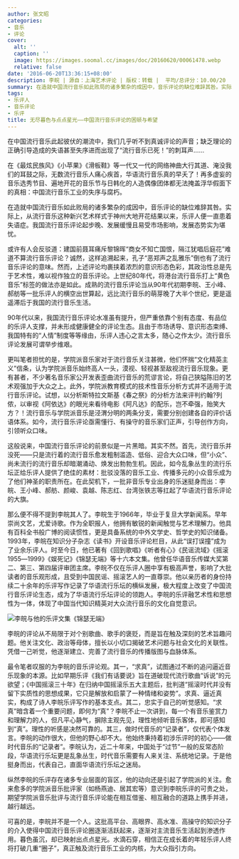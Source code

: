 ```yaml
---
author: 张文昭
categories:
- 音乐
- 评论
cover:
  alt: ''
  caption: ''
  image: https://images.soomal.cc/images/doc/20160620/00061478.webp
  relative: false
date: '2016-06-20T13:36:15+08:00'
description: 李皖 | 源自：上海艺术评论 | 版权：转载 |  平均/总评分：10.00/20
summary: 在造就中国流行音乐如此败局的诸多繁杂的成因中，音乐评论的缺位难辞其咎。实际上，从流行音乐这种新兴艺术样式于神州大地开花结果以来，乐评人便一直患着失语症。我国流行音乐评论起步晚、发展缓慢且易受市场影响，发展态势实为堪忧……
tags:
- 乐评人
- 音乐评论
- 乐评
title: 无尽暮色与点点星光――中国流行音乐评论的困顿与希望
---
```


在中国流行音乐此起彼伏的潮流中，我们几乎听不到真诚评论的声音；缺乏理论的正确引导造成的失语甚至失序进而出现了“流行音乐已死！”的刺耳声……

在《最炫民族风》《小苹果》《滑板鞋》等一代又一代的网络神曲大行其道、淹没我们的耳鼓之际，无数流行音乐人痛心疾首，华语流行音乐真的早夭了！再多虚妄的音乐选秀节目、遍地开花的音乐节与日韩化的人造偶像团体都无法掩盖浮华假面下的真相：中国流行音乐工业的失序与腐朽。

在造就中国流行音乐如此败局的诸多繁杂的成因中，音乐评论的缺位难辞其咎。实际上，从流行音乐这种新兴艺术样式于神州大地开花结果以来，乐评人便一直患着失语症。我国流行音乐评论起步晚、发展缓慢且易受市场影响，发展态势实为堪忧。

或许有人会反驳道：建国前聂耳痛斥黎锦晖“商女不知亡国恨，隔江犹唱后庭花”难道不算流行音乐评论？诚然，这样追溯起来，孔子“恶郑声之乱雅乐”倒也有了流行音乐评论的意味。然而，上述评论均裹挟着浓烈的意识形态色彩，其政治性总是先于艺术性，难以视作独立的音乐评论。上世纪80年代，将港台流行音乐打上“黄色音乐”标签的做法亦是如此。成熟的流行音乐评论当从90年代初期李皖、王小峰、郝舫等一批乐评人的横空出世算起，远比流行音乐的萌芽晚了大半个世纪，更是遥遥滞后于我国的流行音乐生活。

90年代以来，我国流行音乐评论水准虽有提升，但严重依靠个别有态度、有品位的乐评人支撑，并未形成健康健全的评论生态。且由于市场诱导、意识形态束缚、我国特有的“人情”制度等等缘由，乐评人违心之言太多，随心之作太少。流行音乐评论发展可谓举步维艰。

更叫笔者担忧的是，学院派音乐家对于流行音乐关注甚微，他们怀揣“文化精英主义”信条，认为学院派音乐始终高人一头，漠视、轻视甚至敌视流行音乐现象。更有甚者，不少著名音乐家公开发表歪曲流行音乐的荒谬言论，将自己狭隘陈旧的艺术观强加于大众之上。此外，学院派教育模式的技术性音乐分析方式并不适用于流行音乐评论。试想，以分析斯特拉文斯基《春之祭》的分析方法来评判约翰?列侬，以审视《阿依达》的眼光来看待电影《阿凡达》的配乐，岂不牵强，贻笑大方？！流行音乐与学院派音乐是泾渭分明的两条分支，需要分别创建各自的评价话语体系。如今，流行音乐评论亟需懂行、有操守的音乐家们正声，引导创作方向，引领听众口味。

这般说来，中国流行音乐评论的前景似是一片黑暗。其实不然。首先，流行音乐并没死――只是流行着的流行音乐愈发粗制滥造、低俗、迎合大众口味，但“小众”、尚未流行的流行音乐却暗潮涌动、焕发出勃勃生机。因此，如今乱象丛生的流行乐坛正给乐评人提供了绝佳的素材：批驳没落的音乐工业、传播多元的小众音乐成为了他们神圣的职责所在。在此契机下，一批非音乐专业出身的乐迷挺身而出：李皖、王小峰、郝舫、颜峻、袁越、陈志红、台湾张铁志等扛起了华语流行音乐评论的大旗。

那么便不得不提到李皖其人了。李皖生于1966年，毕业于复旦大学新闻系。早年崇尚文艺，尤爱诗歌。作为全职报人，他拥有敏锐的新闻触觉与艺术理解力。他具有百科全书般广博的阅读惯性，更是具备系统的中外文学史、哲学史的知识储备。1993年，李皖在知识分子杂志《读书》开设音乐评论栏目，从此“误打误撞”成为了业余乐评人。时至今日，他已著有《回到歌唱》《听者有心》《民谣流域》《摇滚1955―1999》《娱死记》《锦瑟无端》等十六本文集。他曾任华语音乐传媒大奖第二、第三、第四届评审团主席。李皖不仅在乐评人圈中享有极高声誉，影响了大批读者的音乐观形成，且受到中国民谣、摇滚艺人的一直尊崇。他以亲历者的身份持续二十余年的乐评写作记录了华语流行乐坛的横纵发展，极大程度上改变了中国流行音乐评论生态，成为了华语流行乐坛评论的领跑人。李皖的乐评融艺术性和思想性为一体，体现了中国当代知识精英对大众流行音乐的文化自觉意识。

![李皖与他的乐评文集《锦瑟无端》](https://images.soomal.cc/images/doc/20151115/00056331_01.webp)





李皖的评论从不局限于对个别歌曲、歌手的褒贬，而是旨在触及深刻的艺术旨趣问题。他关注文化、政治等母体，擅长以小切口揭破艺术问题与社会文化的关联性。凭借一己听觉，他逐渐建立、完善了流行音乐的传播版图与血脉体系。

最令笔者叹服的为李皖的音乐评论观。其一，“求真”，试图通过不断的追问逼近音乐现象的本源。比如早期乐评《我们有话要说》旨在道破现代流行歌曲“诉说”的元欲望；《中国摇滚三十年》在归纳中国摇滚乐五大主题后，批判道“摇滚时代并没有留下实质性的思想成果，它只是解放和启蒙了一种情绪和姿势”。求真、逼近真实，构成了诗人李皖乐评写作的基本支点。其二，忠实于自己的听觉感知。“求真”暗含着一个重要问题，即何为“真”？李皖不止一次讲到，每一个有音乐鉴赏力和理解力的人，但凡平心静气，摒除主观先见，理性地倾听音乐客体，即可感知到“真”。理性的听感是决然可靠的。其三，做时代音乐的“记录者”，仅代表个体发言。李皖的动作很大，但他的野心却不大。他始终秉持着初涉乐评时的初心――做时代音乐的“记录者”。李皖认为，近二十年来，中国处于“过节”一般的反常态阶段，华语流行乐坛更是乱象丛生，时代音乐需要有人来关注、系统地记录。于是他挺身而出，代表自己，直面华语流行乐坛之迷局。

纵然李皖的乐评存在诸多专业层面的盲区，他的动向还是引起了学院派的关注。愈来愈多的学院派音乐批评家（如杨燕迪、居其宏等）意识到李皖乐评的可贵之处，期望学院派音乐批评与流行音乐评论能在相互借鉴、相互融合的道路上携手并进，越行越远。

可喜的是，李皖并不是一个人。这批高平台、高眼界、高水准、高操守的知识分子的介入使得中国流行音乐评论圈逐渐活跃起来，逐渐对主流音乐生活起到渗透作用。暮色虽沉，却已映射出点点星光。水滴石穿，相信正在成长着的年轻乐评人终将打破几重“圈子”，真正触及流行音乐工业的内核，为大众指引方向。